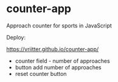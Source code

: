 # counter-app
Approach counter for sports in JavaScript

Deploy:

https://vriitter.github.io/counter-app/ 

* counter field - number of approaches
* button add number of approaches
* reset counter button
